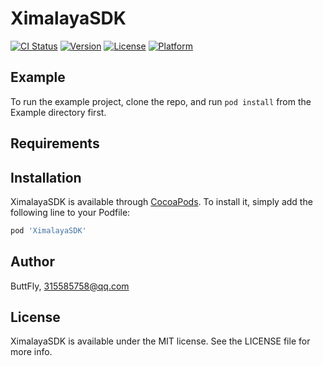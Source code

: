 # XimalayaSDK

[![CI Status](https://img.shields.io/travis/ButtFly/XimalayaSDK.svg?style=flat)](https://travis-ci.org/ButtFly/XimalayaSDK)
[![Version](https://img.shields.io/cocoapods/v/XimalayaSDK.svg?style=flat)](https://cocoapods.org/pods/XimalayaSDK)
[![License](https://img.shields.io/cocoapods/l/XimalayaSDK.svg?style=flat)](https://cocoapods.org/pods/XimalayaSDK)
[![Platform](https://img.shields.io/cocoapods/p/XimalayaSDK.svg?style=flat)](https://cocoapods.org/pods/XimalayaSDK)

## Example

To run the example project, clone the repo, and run `pod install` from the Example directory first.

## Requirements

## Installation

XimalayaSDK is available through [CocoaPods](https://cocoapods.org). To install
it, simply add the following line to your Podfile:

```ruby
pod 'XimalayaSDK'
```

## Author

ButtFly, 315585758@qq.com

## License

XimalayaSDK is available under the MIT license. See the LICENSE file for more info.
